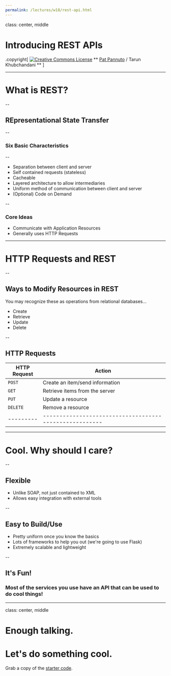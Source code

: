 ```yaml
---
permalink: /lectures/w18/rest-api.html
---
```


class: center, middle

# Introducing REST APIs

.copyright[
<a rel="license" href="http://creativecommons.org/licenses/by/4.0/"><img alt="Creative Commons License" style="border-width:0" src="https://i.creativecommons.org/l/by/4.0/88x31.png" /></a>
** [Pat Pannuto](http://patpannuto.com) / Tarun Khubchandani **
]


---

# What is REST?

--

## REpresentational State Transfer

--

### Six Basic Characteristics

--

  - Separation between client and server
  - Self contained requests (stateless)
  - Cacheable
  - Layered architecture to allow intermediaries
  - Uniform method of communication between client and server
  - (Optional) Code on Demand

--

### Core Ideas
  - Communicate with Application Resources
  - Generally uses HTTP Requests

---

# HTTP Requests and REST

--

## Ways to Modify Resources in REST
You may recognize these as operations from relational databases...
  - Create
  - Retrieve
  - Update
  - Delete

--

## HTTP Requests

| HTTP Request   |  Action                                           |
| --------- | ------------------------------------------------------ |
|  `POST`   |  Create an item/send information                       |
|  `GET`    |  Retrieve items from the server                        |
|  `PUT`    |  Update a resource                                     |
|  `DELETE` |  Remove a resource                                     |
| --------- | ------------------------------------------------------ |

---

# Cool. Why should I care?

--

## Flexible
  - Unlike SOAP, not just contained to XML
  - Allows easy integration with external tools

--

## Easy to Build/Use

  - Pretty uniform once you know the basics
  - Lots of frameworks to help you out (we're going to use Flask)
  - Extremely scalable and lightweight

--

## It's Fun!
### Most of the services you use have an API that can be used to do cool things!

---

class: center, middle
# Enough talking.
# Let's do something cool.

Grab a copy of the [starter code](https://github.com/tarunsk/eecs398-flask-sample).
